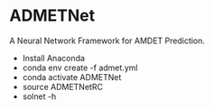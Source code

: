 # ADMETNet
A Neural Network Framework for AMDET Prediction. 

- Install Anaconda
- conda env create -f admet.yml
- conda activate ADMETNet
- source ADMETNetRC
- solnet -h
